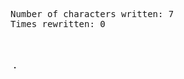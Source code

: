 <pre>Number of characters written: 7
Times rewritten: 0

</pre>
</pre></pre>
</pre></pre>
</pre>⢀</pre>